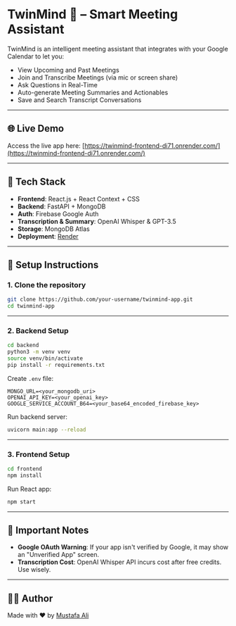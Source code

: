 # TwinMind 🧠 – Smart Meeting Assistant

TwinMind is an intelligent meeting assistant that integrates with your Google Calendar to let you:

* View Upcoming and Past Meetings
* Join and Transcribe Meetings (via mic or screen share)
* Ask Questions in Real-Time
* Auto-generate Meeting Summaries and Actionables
* Save and Search Transcript Conversations

---

## 🌐 Live Demo

Access the live app here: [https://twinmind-frontend-di71.onrender.com/](https://twinmind-frontend-di71.onrender.com/)

---

## 🧰 Tech Stack

* **Frontend**: React.js + React Context + CSS
* **Backend**: FastAPI + MongoDB
* **Auth**: Firebase Google Auth
* **Transcription & Summary**: OpenAI Whisper & GPT-3.5
* **Storage**: MongoDB Atlas
* **Deployment**: [Render](https://render.com/)

---

## 🚀 Setup Instructions

### 1. Clone the repository

```bash
git clone https://github.com/your-username/twinmind-app.git
cd twinmind-app
```

---

### 2. Backend Setup

```bash
cd backend
python3 -m venv venv
source venv/bin/activate
pip install -r requirements.txt
```

Create `.env` file:

```
MONGO_URL=<your_mongodb_uri>
OPENAI_API_KEY=<your_openai_key>
GOOGLE_SERVICE_ACCOUNT_B64=<your_base64_encoded_firebase_key>
```

Run backend server:

```bash
uvicorn main:app --reload
```

---

### 3. Frontend Setup

```bash
cd frontend
npm install
```

Run React app:

```bash
npm start
```

---

## 🔐 Important Notes

* **Google OAuth Warning**: If your app isn't verified by Google, it may show an "Unverified App" screen.
* **Transcription Cost**: OpenAI Whisper API incurs cost after free credits. Use wisely.


---

## 🧑‍💻 Author

Made with ❤️ by [Mustafa Ali](mailto:mustafaali@umass.edu)